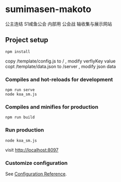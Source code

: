 # sumimasen-makoto

公主连结 S1咸鱼公会 内部用 公会战 轴收集与展示网站  

## Project setup
```
npm install
```

copy /template/config.js to / , modify verfiyKey value  
copt /template/data.json to /server , modify json data

### Compiles and hot-reloads for development
```
npm run serve
node koa_sm.js
```

### Compiles and minifies for production
```
npm run build
```

### Run production
```
node koa_sm.js
```
visit [http://localhost:8097](http://localhost:8097)

### Customize configuration
See [Configuration Reference](https://cli.vuejs.org/config/).
